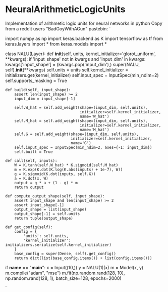 # NeuralArithmeticLogicUnits
Implementation of arithmetic logic units for neural networks in python
Copy from a reddit users "BadGoyWithAGun" pastebin:
`

import numpy as np
import keras.backend as K
import tensorflow as tf
from keras.layers import *
from keras.models import *

class NALU(Layer):
    def __init__(self, units, kernel_initializer='glorot_uniform',
                 **kwargs):
        if 'input_shape' not in kwargs and 'input_dim' in kwargs:
            kwargs['input_shape'] = (kwargs.pop('input_dim'),)
        super(NALU, self).__init__(**kwargs)
        self.units = units
        self.kernel_initializer = initializers.get(kernel_initializer)
        self.input_spec = InputSpec(min_ndim=2)
        self.supports_masking = True

    def build(self, input_shape):
        assert len(input_shape) >= 2
        input_dim = input_shape[-1]

        self.W_hat = self.add_weight(shape=(input_dim, self.units),
                                     initializer=self.kernel_initializer,
                                     name='W_hat')
        self.M_hat = self.add_weight(shape=(input_dim, self.units),
                                     initializer=self.kernel_initializer,
                                     name='M_hat')
        self.G = self.add_weight(shape=(input_dim, self.units),
                                 initializer=self.kernel_initializer,
                                 name='G')
        self.input_spec = InputSpec(min_ndim=2, axes={-1: input_dim})
        self.built = True

    def call(self, inputs):
        W = K.tanh(self.W_hat) * K.sigmoid(self.M_hat)
        m = K.exp(K.dot(K.log(K.abs(inputs) + 1e-7), W))
        g = K.sigmoid(K.dot(inputs, self.G))
        a = K.dot(x, W)
        output = g * a + (1 - g) * m
        return output

    def compute_output_shape(self, input_shape):
        assert input_shape and len(input_shape) >= 2
        assert input_shape[-1]
        output_shape = list(input_shape)
        output_shape[-1] = self.units
        return tuple(output_shape)

    def get_config(self):
        config = {
            'units': self.units,
            'kernel_initializer': initializers.serialize(self.kernel_initializer)
        }
        base_config = super(Dense, self).get_config()
        return dict(list(base_config.items()) + list(config.items()))

if __name__ == "__main__":
    x = Input((10,))
    y = NALU(1)(x)
    m = Model(x, y)
    m.compile("adam", "mse")
    m.fit(np.random.rand(128, 10), np.random.rand(128, 1), 
          batch_size=128, epochs=2000)
          
          
          
              
          
`
